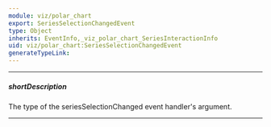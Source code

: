 ```yaml
---
module: viz/polar_chart
export: SeriesSelectionChangedEvent
type: Object
inherits: EventInfo,_viz_polar_chart_SeriesInteractionInfo
uid: viz/polar_chart:SeriesSelectionChangedEvent
generateTypeLink: 
---
```

---
##### shortDescription
The type of the seriesSelectionChanged event handler's argument.

---
<!-- Description goes here -->